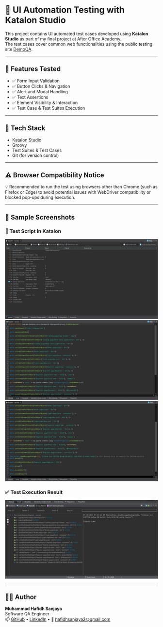 # 🧪 UI Automation Testing with Katalon Studio

This project contains UI automated test cases developed using **Katalon Studio** as part of my final project at After Office Academy.  
The test cases cover common web functionalities using the public testing site [DemoQA](https://demoqa.com/).

---

## 📌 Features Tested

- ✅ Form Input Validation
- ✅ Button Clicks & Navigation
- ✅ Alert and Modal Handling
- ✅ Text Assertions
- ✅ Element Visibility & Interaction
- ✅ Test Case & Test Suites Execution

---

## 🧰 Tech Stack

- [Katalon Studio](https://katalon.com/)
- Groovy
- Test Suites & Test Cases
- Git (for version control)

---

## ⚠️ Browser Compatibility Notice
💡 Recommended to run the test using browsers other than Chrome (such as Firefox or Edge) to avoid potential issues with WebDriver compatibility or blocked pop-ups during execution.

---

## 📸 Sample Screenshots

### 🧪 Test Script in Katalon
<img src="Screenshots/test-script-register-success1.jpg" width="600"/>
<img src="Screenshots/test-script-register-success2.jpg" width="600"/>
<img src="Screenshots/test-script-register-success3.jpg" width="600"/>

### ✅ Test Execution Result
<img src="Screenshots/test-result-register-success.jpg" width="600"/>

---

## 🙋‍♂️ Author

**Muhammad Hafidh Sanjaya**  
Software QA Engineer  
📫 [GitHub](https://github.com/hafidhsanjayaa) • [LinkedIn](https://linkedin.com/in/hafidhsanjaya) • 📧 hafidhsanjaya2@gmail.com


